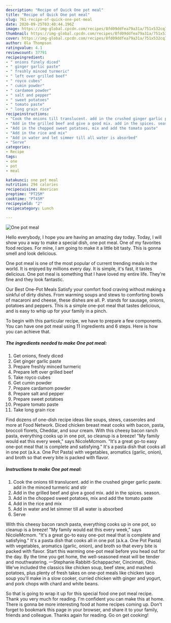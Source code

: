 ```yaml
---
description: "Recipe of Quick One pot meal"
title: "Recipe of Quick One pot meal"
slug: 761-recipe-of-quick-one-pot-meal
date: 2020-09-25T03:40:44.196Z
image: https://img-global.cpcdn.com/recipes/8fd09ddfea79a31a/751x532cq70/one-pot-meal-recipe-main-photo.jpg
thumbnail: https://img-global.cpcdn.com/recipes/8fd09ddfea79a31a/751x532cq70/one-pot-meal-recipe-main-photo.jpg
cover: https://img-global.cpcdn.com/recipes/8fd09ddfea79a31a/751x532cq70/one-pot-meal-recipe-main-photo.jpg
author: Ola Thompson
ratingvalue: 4.1
reviewcount: 37791
recipeingredient:
- " onions finely diced"
- " ginger garlic paste"
- " freshly minced turmeric"
- " left over grilled beef"
- " royco cubes"
- " cumin powder"
- " cardamom powder"
- " salt and pepper"
- " sweet potatoes"
- " tomato paste"
- " long grain rice"
recipeinstructions:
- "Cook the onions till translucent. add in the crushed ginger garlic paste. add in the minced turmeric and stir"
- "Add in the grilled beef and give a good mix. add in the spices. season."
- "Add in the chopped sweet potatoes, mix and add the tomato paste"
- "Add in the rice and mix"
- "Add in water and let simmer till all water is absorbed"
- "Serve"
categories:
- Recipe
tags:
- one
- pot
- meal

katakunci: one pot meal 
nutrition: 294 calories
recipecuisine: American
preptime: "PT25M"
cooktime: "PT45M"
recipeyield: "2"
recipecategory: Lunch

---
```



![One pot meal](https://img-global.cpcdn.com/recipes/8fd09ddfea79a31a/751x532cq70/one-pot-meal-recipe-main-photo.jpg)

Hello everybody, I hope you are having an amazing day today. Today, I will show you a way to make a special dish, one pot meal. One of my favorites food recipes. For mine, I am going to make it a little bit tasty. This is gonna smell and look delicious.

One pot meal is one of the most popular of current trending meals in the world. It is enjoyed by millions every day. It is simple, it's fast, it tastes delicious. One pot meal is something that I have loved my entire life. They're fine and they look fantastic.

Our Best One-Pot Meals Satisfy your comfort food craving without making a sinkful of dirty dishes. From warming soups and stews to comforting bowls of macaroni and cheese, these dishes are all. P. stands for sausage, onions, potatoes and peppers. This is a simple one-pot meal that tastes delicious, and is easy to whip up for your family in a pinch.


To begin with this particular recipe, we have to prepare a few components. You can have one pot meal using 11 ingredients and 6 steps. Here is how you can achieve that.

<!--inarticleads1-->

##### The ingredients needed to make One pot meal:

1. Get  onions, finely diced
1. Get  ginger garlic paste
1. Prepare  freshly minced turmeric
1. Prepare  left over grilled beef
1. Take  royco cubes
1. Get  cumin powder
1. Prepare  cardamom powder
1. Prepare  salt and pepper
1. Prepare  sweet potatoes
1. Prepare  tomato paste
1. Take  long grain rice


Find dozens of one-dish recipe ideas like soups, stews, casseroles and more at Food Network. Diced chicken breast meat cooks with bacon, pasta, broccoli florets, Cheddar, and sour cream. With this cheesy bacon ranch pasta, everything cooks up in one pot, so cleanup is a breeze! &#34;My family would eat this every week,&#34; says NicoleMcmom. &#34;It&#39;s a great go-to easy one-pot meal that is complete and satisfying.&#34; It&#39;s a pasta dish that cooks all in one pot (a.k.a. One Pot Pasta) with vegetables, aromatics (garlic, onion), and broth so that every bite is packed with flavor. 

<!--inarticleads2-->

##### Instructions to make One pot meal:

1. Cook the onions till translucent. add in the crushed ginger garlic paste. add in the minced turmeric and stir
1. Add in the grilled beef and give a good mix. add in the spices. season.
1. Add in the chopped sweet potatoes, mix and add the tomato paste
1. Add in the rice and mix
1. Add in water and let simmer till all water is absorbed
1. Serve


With this cheesy bacon ranch pasta, everything cooks up in one pot, so cleanup is a breeze! &#34;My family would eat this every week,&#34; says NicoleMcmom. &#34;It&#39;s a great go-to easy one-pot meal that is complete and satisfying.&#34; It&#39;s a pasta dish that cooks all in one pot (a.k.a. One Pot Pasta) with vegetables, aromatics (garlic, onion), and broth so that every bite is packed with flavor. Start this warming one-pot meal before you head out for the day. By the time you get home, the well-seasoned meat will be tender and mouthwatering. —Stephanie Rabbitt-Schappacher, Cincinnati, Ohio. We&#39;ve included the classics like chicken soup, beef stew, and mashed potatoes, plus plenty of fresh takes on one-pot meals like chicken taco soup you&#39;ll make in a slow cooker, curried chicken with ginger and yogurt, and pork chops with chard and white beans. 

So that is going to wrap it up for this special food one pot meal recipe. Thank you very much for reading. I'm confident you can make this at home. There is gonna be more interesting food at home recipes coming up. Don't forget to bookmark this page in your browser, and share it to your family, friends and colleague. Thanks again for reading. Go on get cooking!
